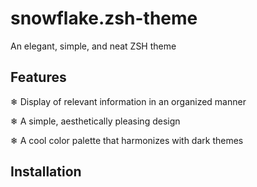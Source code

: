 # snowflake.zsh-theme
An elegant, simple, and neat ZSH theme



## Features
❄ Display of relevant information in an organized manner

❄ A simple, aesthetically pleasing design 

❄ A cool color palette that harmonizes with dark themes

## Installation
